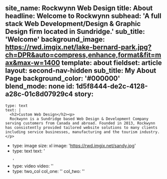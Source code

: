 site_name: Rockwynn Web Design
title: About
headline: Welcome to Rockwynn
subhead: 'A full stack Web Development/Design & Graphic Design firm located in Sundridge.'
sub_title: 'Welcome'
background_image: https://rwd.imgix.net/lake-bernard-park.jpg?ch=DPR&auto=compress,enhance,format&fit=max&max-w=1400
template: about
fieldset: article
layout: second-nav-hidden
sub_title: My About Page
background_color: '#000000'
blend_mode: none
id: 1d5f8444-de2c-4128-a28c-01c8d07929c4
story:
  -
    type: text
    text: |
      <h2>Custom Web Design</h2><p>
      Rockwynn is a Sundridge based Web Design & Development Company serving customers from Canada and abroad. Founded in 2013, Rockwynn has consistently provided tailored website solutions to many clients including service businesses, manufacturing and the tourism industry.</p>
  -
    type: image
    size: xl
    image: 'https://rwd.imgix.net/sandy.jpg'
  -
    type: text
    text: '<p></p><blockquote><p></p></blockquote><p></p>'
  -
    type: video
    video: ''
  -
    type: two_col
    col_one: ''
    col_two: ''
